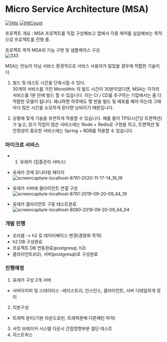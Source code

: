 # Micro Service Architecture (MSA)
[![Hits](https://hits.seeyoufarm.com/api/count/incr/badge.svg?url=https%3A%2F%2Fgithub.com%2Fldk-hub%2FSpringCloudConfigTEST&count_bg=%235A8738&title_bg=%236D1313&icon=&icon_color=%23FF0000&title=hits&edge_flat=false)](https://hits.seeyoufarm.com)
[![HitCount](https://img.shields.io/badge/lisence-MIT-green.svg)](https://github.com/ldk-hub/MSA_project/blob/master/LICENSE)

프로젝트 개요 : MSA 프로젝트를 직접 구성해보고 앱에서 각종 제어를 실습해보는 목적으로 프로젝트를 진행 중. 

프로젝트 목적 MSA의 기능 구현 및 샘플케이스 구성  
![333](https://user-images.githubusercontent.com/12209348/90950280-02654600-e48b-11ea-8992-347d8e50611b.jpg)

MSA는 만능이 아님 서비스 환경적으로  서비스 사용자가 많았을 경우에 적합한 기술이다.  

1. 빌드 및 테스트 시간을 단축시킬 수 있다.  
30개의 서비스를 가진 Monolithic 의 빌드 시간이 30분이었다면, MSA는 각각의 서비스를 1분 만에 빌드 할 수 있습니다. 이는 CI / CD를 추구하는 기업에서는 좀 더 적합한 모델이 됩니다. 왜냐하면 하루에도 몇 번을 빌드 및 배포를 해야 하는데 그때마다 많은 시간을 소모하게 된다면 낭비이기 때문입니다.  

2. 상황에 맞게 기술을 유연하게 적용할 수 있습니다. 예를 들어 TPS(시간당 트랜잭션)가 높고, 읽기 작업이 많은 서비스에는 Node + Redis로 구현을 하고, 트랜잭션 및 안정성이 중요한 서비스에는 Spring + RDB를 적용할 수 있습니다.  



### 마이크로 서비스  
 - 1. 유레카 (집중관리 서비스)  
 
  - 유레카 관제 모니터링 페이지
![screencapture-localhost-8761-2020-11-17-14_16_19](https://user-images.githubusercontent.com/12209348/99349518-90609980-28df-11eb-9a18-5052d085f3b7.png)

 - 유레카 서버에 클라이언트 연결 구성
![screencapture-localhost-8761-2019-09-20-09_44_19](https://user-images.githubusercontent.com/12209348/65290702-41a85a00-db8b-11e9-9288-96ff23bc9421.png)  

 - 유레카 클라이언트 구동 테스트완료
 ![screencapture-localhost-8080-2019-09-20-09_44_04](https://user-images.githubusercontent.com/12209348/65290701-41a85a00-db8b-11e9-8f08-87958cee740e.png)  

### 개발 진행  
 - 오라클  -> h2 로 데이터베이스 변경(경량화 목적)  
 - h2 DB 구성완료  
 - 프로젝트 DB 연동완료(postgresql, h2)  
 - 클라이언트(h2), 서버(postgresql)로 구성완료  
  
### 진행예정
1. 유레카 구성 2개 서버
  - 서버아이피 및 스테이터스 
  -레지스트리, 인스턴스, 클라이언트, 서버  디테일하게 정리
2. 리본구성
  - 트래픽 분리(기본 라운드로빈, 트래픽분배 다른패턴 파악)
3. 서킷 브레이커
   시스템 다운시 간접영향부분 절단 테스트
4. 히스트릭스
